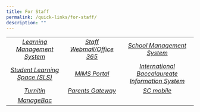 ```yaml
---
title: For Staff
permalink: /quick-links/for-staff/
description: ""
---
```

|   |   |   |
|:---:|:---:|:---:|
| <a href="https://lms.acsindep.edu.sg/ACSIndep/login.aspx">  <i>Learning Management System</i></a>  |  <a href="https://login.microsoftonline.com/"> <i>Staff Webmail/Office 365</i></a> | <a href="https://sms.acsindep.edu.sg/sms/login.aspx">  <i>School Management System</i></a>  |
|  <a href="/for-students/singapore-student-learning-space/">  <i>Student Learning Space (SLS)</i></a> |  <a href="https://portal.mims.moe.gov.sg/idmdash">  <i>MIMS Portal</i></a> | <a href="https://ibis.ibo.org/">  <i>International Baccalaureate Information System</i></a>   |
|  <a href="https://www.turnitin.com/"> <i>Turnitin</i></a> |  <a href="https://pg.moe.edu.sg/">  <i>Parents Gateway</i></a> | <a href="https://scmobile.moe.edu.sg/login"> <i>SC mobile</i></a>   |
|  <a href="https://acsindep.managebac.com/login"> <i>ManageBac</i></a> |   | 
    